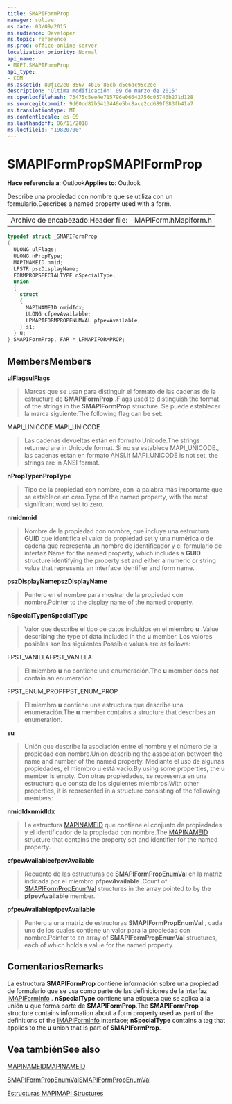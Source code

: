 ```yaml
---
title: SMAPIFormProp
manager: soliver
ms.date: 03/09/2015
ms.audience: Developer
ms.topic: reference
ms.prod: office-online-server
localization_priority: Normal
api_name:
- MAPI.SMAPIFormProp
api_type:
- COM
ms.assetid: 80f1c2e0-3567-4b16-86cb-d5e6ac95c2ee
description: 'Última modificación: 09 de marzo de 2015'
ms.openlocfilehash: 73475c5ee4e715796e06642756c05746b271d128
ms.sourcegitcommit: 9d60cd82b5413446e5bc8ace2cd689f683fb41a7
ms.translationtype: MT
ms.contentlocale: es-ES
ms.lasthandoff: 06/11/2018
ms.locfileid: "19820700"
---
```

# <a name="smapiformprop"></a><span data-ttu-id="385ab-103">SMAPIFormProp</span><span class="sxs-lookup"><span data-stu-id="385ab-103">SMAPIFormProp</span></span>

  
  
<span data-ttu-id="385ab-104">**Hace referencia a**: Outlook</span><span class="sxs-lookup"><span data-stu-id="385ab-104">**Applies to**: Outlook</span></span> 
  
<span data-ttu-id="385ab-105">Describe una propiedad con nombre que se utiliza con un formulario.</span><span class="sxs-lookup"><span data-stu-id="385ab-105">Describes a named property used with a form.</span></span> 
  
|||
|:-----|:-----|
|<span data-ttu-id="385ab-106">Archivo de encabezado:</span><span class="sxs-lookup"><span data-stu-id="385ab-106">Header file:</span></span>  <br/> |<span data-ttu-id="385ab-107">MAPIForm.h</span><span class="sxs-lookup"><span data-stu-id="385ab-107">Mapiform.h</span></span>  <br/> |
   
```cpp
typedef struct _SMAPIFormProp
{
  ULONG ulFlags;
  ULONG nPropType;
  MAPINAMEID nmid;
  LPSTR pszDisplayName;
  FORMPROPSPECIALTYPE nSpecialType;
  union
  {
    struct
    {
      MAPINAMEID nmidIdx;
      ULONG cfpevAvailable;
      LPMAPIFORMPROPENUMVAL pfpevAvailable;
    } s1;
  } u;
} SMAPIFormProp, FAR * LPMAPIFORMPROP;

```

## <a name="members"></a><span data-ttu-id="385ab-108">Members</span><span class="sxs-lookup"><span data-stu-id="385ab-108">Members</span></span>

 <span data-ttu-id="385ab-109">**ulFlags**</span><span class="sxs-lookup"><span data-stu-id="385ab-109">**ulFlags**</span></span>
  
> <span data-ttu-id="385ab-110">Marcas que se usan para distinguir el formato de las cadenas de la estructura de **SMAPIFormProp** .</span><span class="sxs-lookup"><span data-stu-id="385ab-110">Flags used to distinguish the format of the strings in the **SMAPIFormProp** structure.</span></span> <span data-ttu-id="385ab-111">Se puede establecer la marca siguiente:</span><span class="sxs-lookup"><span data-stu-id="385ab-111">The following flag can be set:</span></span> 
    
<span data-ttu-id="385ab-112">MAPI_UNICODE.</span><span class="sxs-lookup"><span data-stu-id="385ab-112">MAPI_UNICODE</span></span> 
  
> <span data-ttu-id="385ab-113">Las cadenas devueltas están en formato Unicode.</span><span class="sxs-lookup"><span data-stu-id="385ab-113">The strings returned are in Unicode format.</span></span> <span data-ttu-id="385ab-114">Si no se establece MAPI_UNICODE., las cadenas están en formato ANSI.</span><span class="sxs-lookup"><span data-stu-id="385ab-114">If MAPI_UNICODE is not set, the strings are in ANSI format.</span></span>
    
 <span data-ttu-id="385ab-115">**nPropType**</span><span class="sxs-lookup"><span data-stu-id="385ab-115">**nPropType**</span></span>
  
> <span data-ttu-id="385ab-116">Tipo de la propiedad con nombre, con la palabra más importante que se establece en cero.</span><span class="sxs-lookup"><span data-stu-id="385ab-116">Type of the named property, with the most significant word set to zero.</span></span> 
    
 <span data-ttu-id="385ab-117">**nmid**</span><span class="sxs-lookup"><span data-stu-id="385ab-117">**nmid**</span></span>
  
> <span data-ttu-id="385ab-118">Nombre de la propiedad con nombre, que incluye una estructura **GUID** que identifica el valor de propiedad set y una numérica o de cadena que representa un nombre de identificador y el formulario de interfaz.</span><span class="sxs-lookup"><span data-stu-id="385ab-118">Name for the named property, which includes a **GUID** structure identifying the property set and either a numeric or string value that represents an interface identifier and form name.</span></span> 
    
 <span data-ttu-id="385ab-119">**pszDisplayName**</span><span class="sxs-lookup"><span data-stu-id="385ab-119">**pszDisplayName**</span></span>
  
> <span data-ttu-id="385ab-120">Puntero en el nombre para mostrar de la propiedad con nombre.</span><span class="sxs-lookup"><span data-stu-id="385ab-120">Pointer to the display name of the named property.</span></span>
    
 <span data-ttu-id="385ab-121">**nSpecialType**</span><span class="sxs-lookup"><span data-stu-id="385ab-121">**nSpecialType**</span></span>
  
> <span data-ttu-id="385ab-122">Valor que describe el tipo de datos incluidos en el miembro **u** .</span><span class="sxs-lookup"><span data-stu-id="385ab-122">Value describing the type of data included in the **u** member.</span></span> <span data-ttu-id="385ab-123">Los valores posibles son los siguientes:</span><span class="sxs-lookup"><span data-stu-id="385ab-123">Possible values are as follows:</span></span> 
    
<span data-ttu-id="385ab-124">FPST_VANILLA</span><span class="sxs-lookup"><span data-stu-id="385ab-124">FPST_VANILLA</span></span> 
  
> <span data-ttu-id="385ab-125">El miembro **u** no contiene una enumeración.</span><span class="sxs-lookup"><span data-stu-id="385ab-125">The **u** member does not contain an enumeration.</span></span> 
    
<span data-ttu-id="385ab-126">FPST_ENUM_PROP</span><span class="sxs-lookup"><span data-stu-id="385ab-126">FPST_ENUM_PROP</span></span> 
  
> <span data-ttu-id="385ab-127">El miembro **u** contiene una estructura que describe una enumeración.</span><span class="sxs-lookup"><span data-stu-id="385ab-127">The **u** member contains a structure that describes an enumeration.</span></span> 
    
 <span data-ttu-id="385ab-128">**s**</span><span class="sxs-lookup"><span data-stu-id="385ab-128">**u**</span></span>
  
> <span data-ttu-id="385ab-129">Unión que describe la asociación entre el nombre y el número de la propiedad con nombre.</span><span class="sxs-lookup"><span data-stu-id="385ab-129">Union describing the association between the name and number of the named property.</span></span> <span data-ttu-id="385ab-130">Mediante el uso de algunas propiedades, el miembro **u** está vacío.</span><span class="sxs-lookup"><span data-stu-id="385ab-130">By using some properties, the **u** member is empty.</span></span> <span data-ttu-id="385ab-131">Con otras propiedades, se representa en una estructura que consta de los siguientes miembros:</span><span class="sxs-lookup"><span data-stu-id="385ab-131">With other properties, it is represented in a structure consisting of the following members:</span></span> 
    
 <span data-ttu-id="385ab-132">**nmidIdx**</span><span class="sxs-lookup"><span data-stu-id="385ab-132">**nmidIdx**</span></span>
  
> <span data-ttu-id="385ab-133">La estructura [MAPINAMEID](mapinameid.md) que contiene el conjunto de propiedades y el identificador de la propiedad con nombre.</span><span class="sxs-lookup"><span data-stu-id="385ab-133">The [MAPINAMEID](mapinameid.md) structure that contains the property set and identifier for the named property.</span></span> 
    
 <span data-ttu-id="385ab-134">**cfpevAvailable**</span><span class="sxs-lookup"><span data-stu-id="385ab-134">**cfpevAvailable**</span></span>
  
> <span data-ttu-id="385ab-135">Recuento de las estructuras de [SMAPIFormPropEnumVal](smapiformpropenumval.md) en la matriz indicada por el miembro **pfpevAvailable** .</span><span class="sxs-lookup"><span data-stu-id="385ab-135">Count of [SMAPIFormPropEnumVal](smapiformpropenumval.md) structures in the array pointed to by the **pfpevAvailable** member.</span></span> 
    
 <span data-ttu-id="385ab-136">**pfpevAvailable**</span><span class="sxs-lookup"><span data-stu-id="385ab-136">**pfpevAvailable**</span></span>
  
> <span data-ttu-id="385ab-137">Puntero a una matriz de estructuras **SMAPIFormPropEnumVal** , cada uno de los cuales contiene un valor para la propiedad con nombre.</span><span class="sxs-lookup"><span data-stu-id="385ab-137">Pointer to an array of **SMAPIFormPropEnumVal** structures, each of which holds a value for the named property.</span></span> 
    
## <a name="remarks"></a><span data-ttu-id="385ab-138">Comentarios</span><span class="sxs-lookup"><span data-stu-id="385ab-138">Remarks</span></span>

<span data-ttu-id="385ab-139">La estructura **SMAPIFormProp** contiene información sobre una propiedad de formulario que se usa como parte de las definiciones de la interfaz [IMAPIFormInfo](imapiforminfoimapiprop.md) . **nSpecialType** contiene una etiqueta que se aplica a la unión **u** que forma parte de **SMAPIFormProp**.</span><span class="sxs-lookup"><span data-stu-id="385ab-139">The **SMAPIFormProp** structure contains information about a form property used as part of the definitions of the [IMAPIFormInfo](imapiforminfoimapiprop.md) interface; **nSpecialType** contains a tag that applies to the **u** union that is part of **SMAPIFormProp**.</span></span>
  
## <a name="see-also"></a><span data-ttu-id="385ab-140">Vea también</span><span class="sxs-lookup"><span data-stu-id="385ab-140">See also</span></span>



[<span data-ttu-id="385ab-141">MAPINAMEID</span><span class="sxs-lookup"><span data-stu-id="385ab-141">MAPINAMEID</span></span>](mapinameid.md)
  
[<span data-ttu-id="385ab-142">SMAPIFormPropEnumVal</span><span class="sxs-lookup"><span data-stu-id="385ab-142">SMAPIFormPropEnumVal</span></span>](smapiformpropenumval.md)


[<span data-ttu-id="385ab-143">Estructuras MAPI</span><span class="sxs-lookup"><span data-stu-id="385ab-143">MAPI Structures</span></span>](mapi-structures.md)

